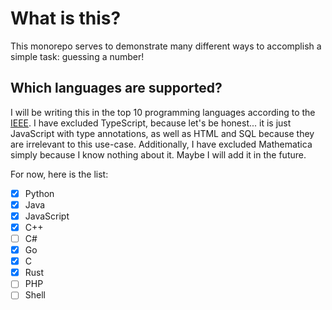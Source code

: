 # What is this?
This monorepo serves to demonstrate many different ways to accomplish a simple task: guessing a number!

## Which languages are supported?
I will be writing this in the top 10 programming languages according to the [IEEE](https://spectrum.ieee.org/top-programming-languages-2024). I have excluded TypeScript, because let's be honest... it is just JavaScript with type annotations, as well as HTML and SQL because they are irrelevant to this use-case. Additionally, I have excluded Mathematica simply because I know nothing about it. Maybe I will add it in the future.

For now, here is the list:

- [x] Python
- [x] Java
- [x] JavaScript
- [x] C++
- [ ] C#
- [x] Go
- [x] C
- [x] Rust
- [ ] PHP
- [ ] Shell
